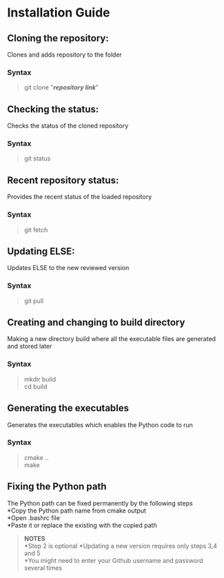 # Installation Guide

## Cloning the repository:  
Clones and adds repository to the folder  
### Syntax  
>git clone "***repository link***"  

## Checking the status:  
Checks the status of the cloned repository  
### Syntax  
>git status  

## Recent repository status:  
Provides the recent status of the loaded repository  
### Syntax  
>git fetch  

## Updating ELSE:  
Updates ELSE to the new reviewed version  
### Syntax  
>git pull  

## Creating and changing to build directory  
Making a new directory build where all the executable files are generated and stored later  
### Syntax  
>mkdir build  
>cd build  

## Generating the executables  
Generates the executables which enables the Python code to run  
### Syntax  
>cmake ..  
>make  

## Fixing the Python path  
The Python path can be fixed permanently by the following steps  
*Copy the Python path name from cmake output  
*Open .bashrc file  
*Paste it or replace the existing with the copied path  

>**NOTES**  
>*Step 2 is optional
>*Updating a new version requires only steps 3,4 and 5  
>*You might need to enter your Github username and password several times  
  
